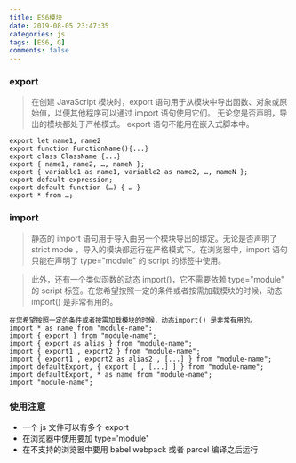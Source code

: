 ```yaml
---
title: ES6模块
date: 2019-08-05 23:47:35
categories: js
tags: [ES6, G]
comments: false
---
```


### export

> 在创建 JavaScript 模块时，export 语句用于从模块中导出函数、对象或原始值，以便其他程序可以通过 import 语句使用它们。
> 无论您是否声明，导出的模块都处于严格模式。 export 语句不能用在嵌入式脚本中。

    export let name1, name2
    export function FunctionName(){...}
    export class ClassName {...}
    export { name1, name2, …, nameN };
    export { variable1 as name1, variable2 as name2, …, nameN };
    export default expression;
    export default function (…) { … }
    export * from …;

### import

> 静态的 import 语句用于导入由另一个模块导出的绑定。无论是否声明了 strict mode ，导入的模块都运行在严格模式下。在浏览器中，import 语句只能在声明了 type="module" 的 script 的标签中使用。

> 此外，还有一个类似函数的动态 import()，它不需要依赖 type="module" 的 script 标签。在您希望按照一定的条件或者按需加载模块的时候，动态 import() 是非常有用的。

    在您希望按照一定的条件或者按需加载模块的时候，动态import() 是非常有用的。
    import * as name from "module-name";
    import { export } from "module-name";
    import { export as alias } from "module-name";
    import { export1 , export2 } from "module-name";
    import { export1 , export2 as alias2 , [...] } from "module-name";
    import defaultExport, { export [ , [...] ] } from "module-name";
    import defaultExport, * as name from "module-name";
    import "module-name";

### 使用注意

- 一个 js 文件可以有多个 export
- 在浏览器中使用要加 type='module'
- 在不支持的浏览器中要用 babel webpack 或者 parcel 编译之后运行
